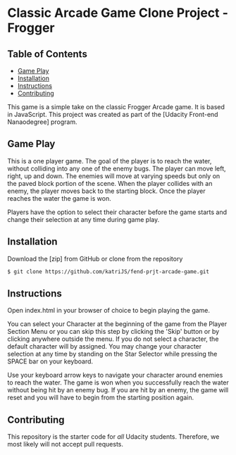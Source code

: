 # Classic Arcade Game Clone Project - Frogger

## Table of Contents

* [Game Play](#gameplay)
* [Installation](#installation)
* [Instructions](#instructions)
* [Contributing](#contributing)

This game is a simple take on the classic Frogger Arcade game. It is based in JavaScript. This project was created as part of the [Udacity Front-end Nanaodegree] program.


## Game Play
 This is a one player game. The goal of the player is to reach the water, without colliding into any one of the enemy bugs. The player can move left, right, up and down. The enemies will move at varying speeds but only on the paved block portion of the scene. When the player collides with an enemy, the player moves back to the starting block. Once the player reaches the water the game is won.

 Players have the option to select their character before the game starts and change their selection at any time during game play.

## Installation

 Download the [zip] from GitHub or clone from the repository
 ```sh
 $ git clone https://github.com/katriJS/fend-prjt-arcade-game.git
 ```

## Instructions

Open index.html in your browser of choice to begin playing the game.

You can select your Character at the beginning of the game from the Player Section Menu or you can skip this step by clicking the 'Skip' button or by clicking anywhere outside the menu. If you do not select a
character, the default character will by assigned. You may change your character selection at any time by standing on the Star Selector while pressing the SPACE bar on your keyboard.

Use your keyboard arrow keys to navigate your character around enemies to reach the water. The game is won when you successfully reach the water without being hit by an enemy bug. If you are hit by an enemy, the game will reset and you will have to begin from the starting position again.

## Contributing

This repository is the starter code for _all_ Udacity students. Therefore, we most likely will not accept pull requests.
